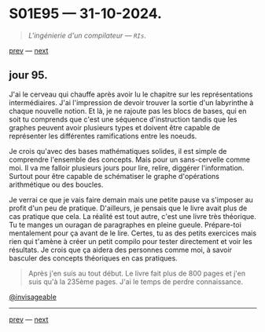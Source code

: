 # S01E95 — 31-10-2024.

> *L'ingénierie d'un compilateur — `RIs`.*

[prev](S01E94-30-10-2024.md) — [next](S01E96-01-11-2024.md)     

## jour 95.

J'ai le cerveau qui chauffe après avoir lu le chapitre sur les représentations intermédiaires. J'ai l'impression de devoir trouver la sortie d'un labyrinthe à chaque nouvelle notion. Et là, je ne rajoute pas les blocs de bases, qui en soit tu comprends que c'est une séquence d'instruction tandis que les graphes peuvent avoir plusieurs types et doivent être capable de représenter les différentes ramifications entre les noeuds.           

Je crois qu'avec des bases mathématiques solides, il est simple de comprendre l'ensemble des concepts. Mais pour un sans-cervelle comme moi. Il va me falloir plusieurs jours pour lire, relire, diggérer l'information. Surtout pour être capable de schématiser le graphe d'opérations arithmétique ou des boucles.           

Je verrai ce que je vais faire demain mais une petite pause va s'imposer au profit d'un peu de pratique. D'ailleurs, je pensais que le livre avait plus de cas pratique que cela. La réalité est tout autre, c'est une livre très théorique. Tu te manges un ouragan de paragraphes en pleine gueule. Prépare-toi mentalement pour ça avant de le lire. Certes, tu as des petits exercices mais rien qui t'amène à créer un petit compilo pour tester directement et voir les résultats. Je crois que ça aidera des personnes comme moi, à savoir basculer des concepts théoriques en cas pratiques.            

> Après j'en suis au tout début. Le livre fait plus de 800 pages et j'en suis qu'à la 235ème pages. J'ai le temps de perdre connaissance.

[@invisageable](https://twitter.com/invisageable)   

---

[prev](S01E94-30-10-2024.md) — [next](S01E96-01-11-2024.md)   
